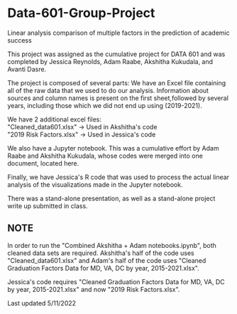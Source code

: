 # Data-601-Group-Project
Linear analysis comparison of multiple factors in the prediction of academic success

This project was assigned as the cumulative project for DATA 601 and was completed by Jessica Reynolds, Adam Raabe, Akshitha Kukudala, and Avanti Dasre.

The project is composed of several parts:
We have an Excel file containing all of the raw data that we used to do our analysis.  Information about sources and column names is present on the first sheet,followed by several years, including those which we did not end up using (2019-2021).

We have 2 additional excel files:  
"Cleaned_data601.xlsx" -> Used in Akshitha's code  
"2019 Risk Factors.xlsx" -> Used in Jessica's code

We also have a Jupyter notebook.  This was a cumulative effort by Adam Raabe and Akshitha Kukudala, whose codes were merged into one document, located here. 

Finally, we have Jessica's R code that was used to process the actual linear analysis of the visualizations made in the Jupyter notebook.

There was a stand-alone presentation, as well as a stand-alone project write up submitted in class.

## NOTE ##
In order to run the "Combined Akshitha + Adam notebooks.ipynb", both cleaned data sets are required.  Akshitha's half of the code uses "Cleaned_data601.xlsx" and Adam's half of the code uses "Cleaned Graduation Factors Data for MD, VA, DC by year, 2015-2021.xlsx".

Jessica's code requires "Cleaned Graduation Factors Data for MD, VA, DC by year, 2015-2021.xlsx" and now "2019 Risk Factors.xlsx".

Last updated 5/11/2022
